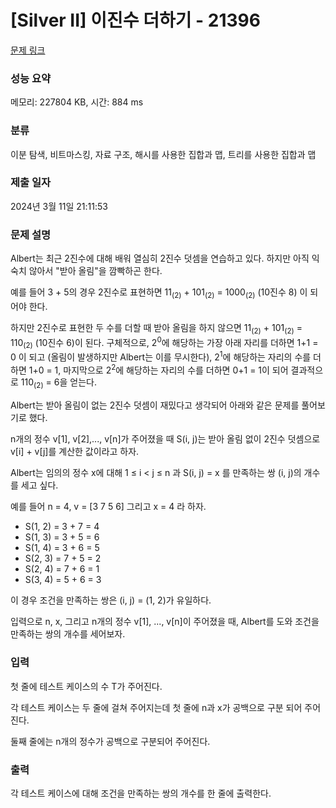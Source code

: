 # [Silver II] 이진수 더하기 - 21396 

[문제 링크](https://www.acmicpc.net/problem/21396) 

### 성능 요약

메모리: 227804 KB, 시간: 884 ms

### 분류

이분 탐색, 비트마스킹, 자료 구조, 해시를 사용한 집합과 맵, 트리를 사용한 집합과 맵

### 제출 일자

2024년 3월 11일 21:11:53

### 문제 설명

<p>Albert는 최근 2진수에 대해 배워 열심히 2진수 덧셈을 연습하고 있다. 하지만 아직 익숙치 않아서 "받아 올림"을 깜빡하곤 한다.</p>

<p>예를 들어 3 + 5의 경우 2진수로 표현하면 11<sub>(2)</sub> + 101<sub>(2)</sub> = 1000<sub>(2)</sub> (10진수 8) 이 되어야 한다.</p>

<p>하지만 2진수로 표현한 두 수를 더할 때 받아 올림을 하지 않으면 11<sub>(2)</sub> + 101<sub>(2)</sub> = 110<sub>(2)</sub> (10진수 6)이 된다. 구체적으로, 2<sup>0</sup>에 해당하는 가장 아래 자리를 더하면 1+1 = 0 이 되고 (올림이 발생하지만 Albert는 이를 무시한다), 2<sup>1</sup>에 해당하는 자리의 수를 더하면 1+0 = 1, 마지막으로 2<sup>2</sup>에 해당하는 자리의 수를 더하면 0+1 = 1이 되어 결과적으로 110<sub>(2)</sub> = 6을 얻는다.</p>

<p>Albert는 받아 올림이 없는 2진수 덧셈이 재밌다고 생각되어 아래와 같은 문제를 풀어보기로 했다.</p>

<p>n개의 정수 v[1], v[2],..., v[n]가 주어졌을 때 S(i, j)는 받아 올림 없이 2진수 덧셈으로 v[i] + v[j]를 계산한 값이라고 하자.</p>

<p>Albert는 임의의 정수 x에 대해 1 ≤ i < j ≤ n 과 S(i, j) = x 를 만족하는 쌍 (i, j)의 개수를 세고 싶다.</p>

<p>예를 들어 n = 4, v = [3 7 5 6] 그리고 x = 4 라 하자.</p>

<ul>
	<li>S(1, 2) = 3 + 7 = 4</li>
	<li>S(1, 3) = 3 + 5 = 6</li>
	<li>S(1, 4) = 3 + 6 = 5</li>
	<li>S(2, 3) = 7 + 5 = 2</li>
	<li>S(2, 4) = 7 + 6 = 1</li>
	<li>S(3, 4) = 5 + 6 = 3</li>
</ul>

<p>이 경우 조건을 만족하는 쌍은 (i, j) = (1, 2)가 유일하다.</p>

<p>입력으로 n, x, 그리고 n개의 정수 v[1], ..., v[n]이 주어졌을 때, Albert를 도와 조건을 만족하는 쌍의 개수를 세어보자.</p>

### 입력 

 <p>첫 줄에 테스트 케이스의 수 T가 주어진다.</p>

<p>각 테스트 케이스는 두 줄에 걸쳐 주어지는데 첫 줄에 n과 x가 공백으로 구분 되어 주어진다.</p>

<p>둘째 줄에는 n개의 정수가 공백으로 구분되어 주어진다.</p>

### 출력 

 <p>각 테스트 케이스에 대해 조건을 만족하는 쌍의 개수를 한 줄에 출력한다.</p>

